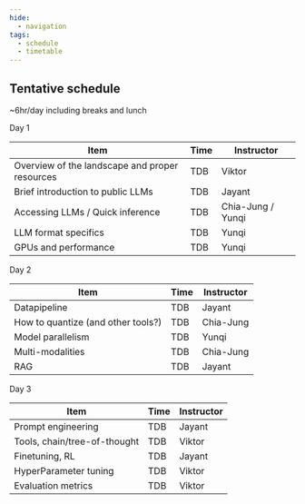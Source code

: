```yaml
---
hide:
  - navigation
tags:
  - schedule
  - timetable
---
```


## Tentative schedule

~6hr/day including breaks and lunch

Day 1  

| Item | Time | Instructor |
|---|---|---|
| Overview of the landscape and proper resources | TDB | Viktor |
| Brief introduction to public LLMs | TDB | Jayant | 
| Accessing LLMs / Quick inference | TDB | Chia-Jung / Yunqi | 
| LLM format specifics | TDB | Yunqi |
| GPUs and performance | TDB | Yunqi | 

Day 2  

| Item | Time | Instructor |
|---|---|---|
| Datapipeline | TDB | Jayant |
| How to quantize (and other tools?) | TDB | Chia-Jung |
| Model parallelism | TDB | Yunqi |
| Multi-modalities | TDB | Chia-Jung |
| RAG | TDB | Jayant |


Day 3  

| Item | Time | Instructor |
|---|---|---|
| Prompt engineering | TDB | Jayant |
| Tools, chain/tree-of-thought | TDB | Viktor |
| Finetuning, RL | TDB | Jayant |
| HyperParameter tuning | TDB | Viktor |
| Evaluation metrics | TDB | Viktor |
